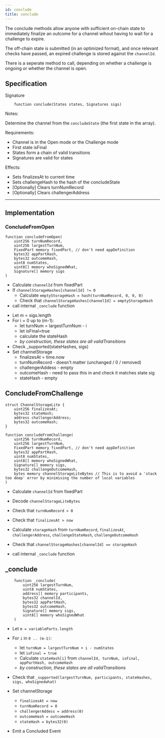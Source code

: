 ```yaml
---
id: conclude
title: conclude
---
```


The conclude methods allow anyone with sufficient on-chain state to immediately finalize an outcome for a channel wihout having to wait for a challenge to expire.

The off-chain state is submitted (in an optimized format), and once relevant checks have passed, an expired challenge is stored against the `channelId`.

There is a seperate method to call, depending on whether a challenge is ongoing or whether the channel is open.

## Specification

Signature

```solidity
    function conclude(States states, Signatures sigs)
```

Notes:

Determine the channel from the `concludeState` (the first state in the array).

Requirements:

- Channel is in the Open mode or the Challenge mode
- First state isFinal
- States form a chain of valid transitions
- Signatures are valid for states

Effects:

- Sets finalizesAt to current time
- Sets challengeHash to the hash of the concludeState
- [Optionally] Clears turnNumRecord
- [Optionally] Clears challengerAddress

---

## Implementation

### ConcludeFromOpen

```solidity
function concludeFromOpen(
    uint256 turnNumRecord,
    uint256 largestTurnNum,
    FixedPart memory fixedPart, // don't need appDefinition
    bytes32 appPartHash,
    bytes32 outcomeHash,
    uint8 numStates,
    uint8[] memory whoSignedWhat,
    Signature[] memory sigs
)
```

- Calculate `channelId` from fixedPart
- If `channelStorageHashes[channelId] != 0`
  - Calculate `emptyStorageHash = hash(turnNumRecord, 0, 0, 0)`
  - Check that `channelStorageHashes[channelId] = emptyStorageHash`
- call internal `_conclude` function

* Let m = sigs.length
* For i = 0 up to (m-1):
  - let turnNum = largestTurnNum - i
  - let isFinal=true
  - calculate the stateHash
  - _by construction, these states are all validTransitions_
* Check \_supported(stateHashes, sigs)
* Set channelStorage
  - finalizesAt = time.now
  - turnNumRecord - doesn't matter (unchanged / 0 / removed)
  - challengerAddess - empty
  - outcomeHash - need to pass this in and check it matches state sig
  - stateHash - empty

## ConcludeFromChallenge

```solidity
struct ChannelStorageLite {
    uint256 finalizesAt;
    bytes32 stateHash;
    address challengerAddress;
    bytes32 outcomeHash;
}

function concludeFromChallenge(
    uint256 turnNumRecord,
    uint256 largestTurnNum,
    FixedPart memory fixedPart, // don't need appDefinition
    bytes32 appPartHash,
    uint8 numStates,
    uint8[] memory whoSignedWhat,
    Signature[] memory sigs,
    bytes32 challengeOutcomeHash,
    bytes memory channelStorageLiteBytes // This is to avoid a 'stack too deep' error by minimising the number of local variables
)
```

- Calculate `channelId` from fixedPart
- Decode `channelStorageLiteBytes`
- Check that `turnNumRecord > 0`
- Check that `finalizesAt > now`

- Calculate `storageHash` from `turnNumRecord`, `finalizesAt`, `challengerAddress`, `challengeStateHash`, `challengeOutcomeHash`
- Check that `channelStorageHashes[channelId] == storageHash`
- call internal `_conclude` function

## \_conclude

```solidity
    function _conclude(
        uint256 largestTurnNum,
        uint8 numStates,
        address[] memory participants,
        bytes32 channelId,
        bytes32 appPartHash,
        bytes32 outcomeHash,
        Signature[] memory sigs,
        uint8[] memory whoSignedWhat
    )
```

- Let `m = variableParts.length`
- For `i` in `0 .. (m-1)`:

  - let `turnNum = largestTurnNum + i - numStates`
  - let `isFinal = true`
  - Calculate `stateHash[i]` from `channelId, turnNum, isFinal, appPartHash, outcomeHash`
  - _by construction, these states are all validTransitions_

- Check that `_supported(largestTurnNum, participants, stateHashes, sigs, whoSignedwhat)`
- Set channelStorage
  - `finalizesAt = now`
  - `turnNumRecord = 0`
  - `challengerAddess = address(0)`
  - `outcomeHash = outcomeHash`
  - `stateHash = bytes32(0)`
- Emit a Concluded Event
